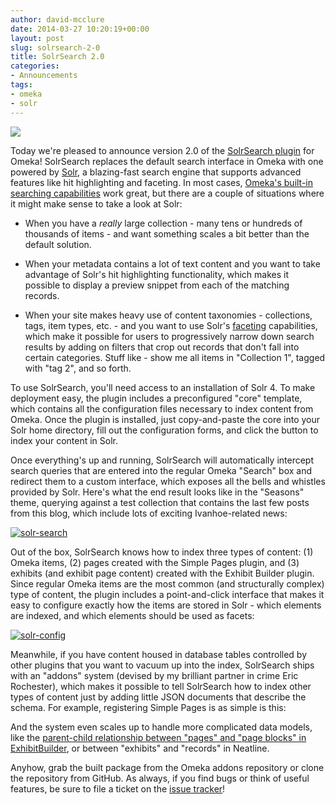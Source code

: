 ```yaml
---
author: david-mcclure
date: 2014-03-27 10:20:19+00:00
layout: post
slug: solrsearch-2-0
title: SolrSearch 2.0
categories:
- Announcements
tags:
- omeka
- solr
---
```


![](https://camo.githubusercontent.com/c0f1aee75ff273b3a715ad185d1aa4e7e1958008/68747470733a2f2f6c7563656e652e6170616368652e6f72672f696d616765732f736f6c722e706e67)

Today we're pleased to announce version 2.0 of the [SolrSearch plugin](http://omeka.org/add-ons/plugins/solrsearch/) for Omeka! SolrSearch replaces the default search interface in Omeka with one powered by [Solr](https://lucene.apache.org/solr/), a blazing-fast search engine that supports advanced features like hit highlighting and faceting. In most cases, [Omeka's built-in searching capabilities](http://omeka.org/codex/Managing_Search_Settings_2.0) work great, but there are a couple of situations where it might make sense to take a look at Solr:






  * When you have a _really_ large collection - many tens or hundreds of thousands of items - and want something scales a bit better than the default solution.




  * When your metadata contains a lot of text content and you want to take advantage of Solr's hit highlighting functionality, which makes it possible to display a preview snippet from each of the matching records.




  * When your site makes heavy use of content taxonomies - collections, tags, item types, etc. - and you want to use Solr's [faceting](http://en.wikipedia.org/wiki/Faceted_search) capabilities, which make it possible for users to progressively narrow down search results by adding on filters that crop out records that don't fall into certain categories. Stuff like - show me all items in "Collection 1", tagged with "tag 2", and so forth.





To use SolrSearch, you'll need access to an installation of Solr 4. To make deployment easy, the plugin includes a preconfigured "core" template, which contains all the configuration files necessary to index content from Omeka. Once the plugin is installed, just copy-and-paste the core into your Solr home directory, fill out the configuration forms, and click the button to index your content in Solr.

Once everything's up and running, SolrSearch will automatically intercept search queries that are entered into the regular Omeka "Search" box and redirect them to a custom interface, which exposes all the bells and whistles provided by Solr. Here's what the end result looks like in the "Seasons" theme, querying against a test collection that contains the last few posts from this blog, which include lots of exciting Ivanhoe-related news:

[![solr-search](http://static.scholarslab.org/wp-content/uploads/2014/03/solr-search2-749x1024.jpg)](http://static.scholarslab.org/wp-content/uploads/2014/03/solr-search2.jpg)

Out of the box, SolrSearch knows how to index three types of content: (1) Omeka items, (2) pages created with the Simple Pages plugin, and (3) exhibits (and exhibit page content) created with the Exhibit Builder plugin. Since regular Omeka items are the most common (and structurally complex) type of content, the plugin includes a point-and-click interface that makes it easy to configure exactly how the items are stored in Solr - which elements are indexed, and which elements should be used as facets:

[![solr-config](http://static.scholarslab.org/wp-content/uploads/2014/03/solr-config-857x1024.jpg)](http://static.scholarslab.org/wp-content/uploads/2014/03/solr-config.jpg)

Meanwhile, if you have content housed in database tables controlled by other plugins that you want to vacuum up into the index, SolrSearch ships with an "addons" system (devised by my brilliant partner in crime Eric Rochester), which makes it possible to tell SolrSearch how to index other types of content just by adding little JSON documents that describe the schema. For example, registering Simple Pages is as simple is this:



And the system even scales up to handle more complicated data models, like the [parent-child relationship between "pages" and "page blocks" in ExhibitBuilder](https://github.com/scholarslab/SolrSearch/blob/master/addons/exhibits.json), or between "exhibits" and "records" in Neatline.

Anyhow, grab the built package from the Omeka addons repository or clone the repository from GitHub. As always, if you find bugs or think of useful features, be sure to file a ticket on the [issue tracker](https://github.com/scholarslab/SolrSearch/issues?state=open)!
